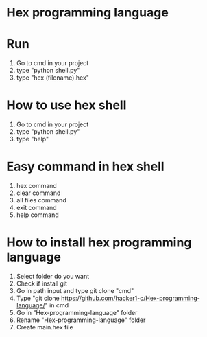 # Hex programming language
# Run
1. Go to cmd in your project
2. type "python shell.py"
3. type "hex (filename).hex"
# How to use hex shell
1. Go to cmd in your project
2. type "python shell.py"
3. type "help"
# Easy command in hex shell
1. hex command
2. clear command
3. all files command
4. exit command
5. help command
# How to install hex programming language
1. Select folder do you want
2. Check if install git
3. Go in path input and type git clone "cmd"
4. Type "git clone https://github.com/hacker1-c/Hex-programming-language/" in cmd
5. Go in "Hex-programming-language" folder
6. Rename "Hex-programming-language" folder
7. Create main.hex file
